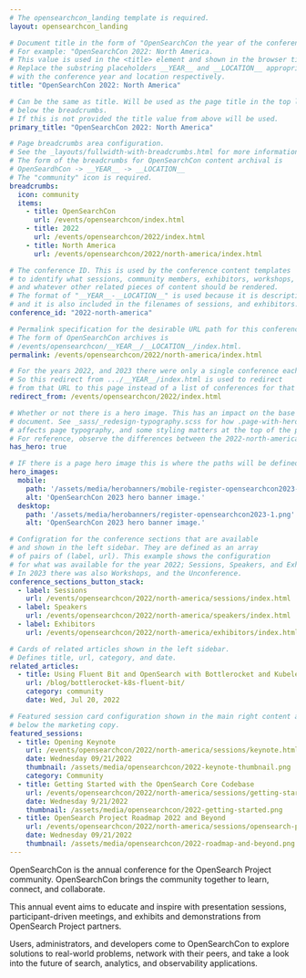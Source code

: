```yaml
---
# The opensearchcon_landing template is required.
layout: opensearchcon_landing

# Document title in the form of "OpenSearchCon the year of the conference: + the location
# For example: "OpenSearchCon 2022: North America.
# This value is used in the <title> element and shown in the browser title bar.
# Replace the substring placeholders __YEAR__ and __LOCATION__ appropriately 
# with the conference year and location respectively.
title: "OpenSearchCon 2022: North America"

# Can be the same as title. Will be used as the page title in the top level <h1> element
# below the breadcrumbs.
# If this is not provided the title value from above will be used.
primary_title: "OpenSearchCon 2022: North America"

# Page breadcrumbs area configuration.
# See the _layouts/fullwidth-with-breadcrumbs.html for more information on how this is used.
# The form of the breadcrumbs for OpenSearchCon content archival is 
# OpenSeardhCon -> __YEAR__ -> __LOCATION__
# The "community" icon is required.
breadcrumbs:
  icon: community
  items:
    - title: OpenSearchCon
      url: /events/opensearchcon/index.html
    - title: 2022
      url: /events/opensearchcon/2022/index.html
    - title: North America
      url: /events/opensearchcon/2022/north-america/index.html

# The conference ID. This is used by the conference content templates
# to identify what sessions, community members, exhibitors, workshops,
# and whatever other related pieces of content should be rendered.
# The format of "__YEAR__-__LOCATION__" is used because it is descriptive,
# and it is also included in the filenames of sessions, and exhibitors.
conference_id: "2022-north-america"

# Permalink specification for the desirable URL path for this conference archival landing page.
# The form of OpenSearchCon archives is
# /events/opensearchcon/__YEAR__/__LOCATION__/index.html.
permalink: /events/opensearchcon/2022/north-america/index.html

# For the years 2022, and 2023 there were only a single conference each year.
# So this redirect from .../__YEAR__/index.html is used to redirect
# from that URL to this page instead of a list of conferences for that year.
redirect_from: /events/opensearchcon/2022/index.html

# Whether or not there is a hero image. This has an impact on the base CSS class of the
# document. See _sass/_redesign-typography.scss for how .page-with-hero, and .page-without-hero
# affects page typography, and some styling matters at the top of the page.
# For reference, observe the differences between the 2022-north-america conference landing page, and the 2023-north-america landing page.
has_hero: true

# IF there is a page hero image this is where the paths will be defined for both the desktop version and the mobile version as well as the alt text for the <img> elements.
hero_images:
  mobile: 
    path: '/assets/media/herobanners/mobile-register-opensearchcon2023-1.png'
    alt: 'OpenSearchCon 2023 hero banner image.'
  desktop: 
    path: '/assets/media/herobanners/register-opensearchcon2023-1.png'
    alt: 'OpenSearchCon 2023 hero banner image.'

# Configration for the conference sections that are available
# and shown in the left sidebar. They are defined as an array
# of pairs of (label, url). This example shows the configuration
# for what was available for the year 2022; Sessions, Speakers, and Exhibitors.
# In 2023 there was also Workshops, and the Unconference.
conference_sections_button_stack:
  - label: Sessions
    url: /events/opensearchcon/2022/north-america/sessions/index.html
  - label: Speakers
    url: /events/opensearchcon/2022/north-america/speakers/index.html
  - label: Exhibitors
    url: /events/opensearchcon/2022/north-america/exhibitors/index.html

# Cards of related articles shown in the left sidebar.
# Defines title, url, category, and date.
related_articles:
  - title: Using Fluent Bit and OpenSearch with Bottlerocket and Kubelet logs
    url: /blog/bottlerocket-k8s-fluent-bit/
    category: community
    date: Wed, Jul 20, 2022

# Featured session card configuration shown in the main right content area
# below the marketing copy.
featured_sessions:
  - title: Opening Keynote
    url: /events/opensearchcon/2022/north-america/sessions/keynote.html
    date: Wednesday 09/21/2022
    thumbnail: /assets/media/opensearchcon/2022-keynote-thumbnail.png
    category: Community
  - title: Getting Started with the OpenSearch Core Codebase
    url: /events/opensearchcon/2022/north-america/sessions/getting-started-with-opensearch-core-codebase.html
    date: Wednesday 9/21/2022
    thumbnail: /assets/media/opensearchcon/2022-getting-started.png
  - title: OpenSearch Project Roadmap 2022 and Beyond
    url: /events/opensearchcon/2022/north-america/sessions/opensearch-project-roadmap-2022-and-beyond.html
    date: Wednesday 09/21/2022
    thumbnail: /assets/media/opensearchcon/2022-roadmap-and-beyond.png
---
```


OpenSearchCon is the annual conference for the OpenSearch Project community. OpenSearchCon brings the community together to learn, connect, and collaborate.

This annual event aims to educate and inspire with presentation sessions, participant-driven meetings, and exhibits and demonstrations from OpenSearch Project partners.

Users, administrators, and developers come to OpenSearchCon to explore solutions to real-world problems, network with their peers, and take a look into the future of search, analytics, and observability applications.
